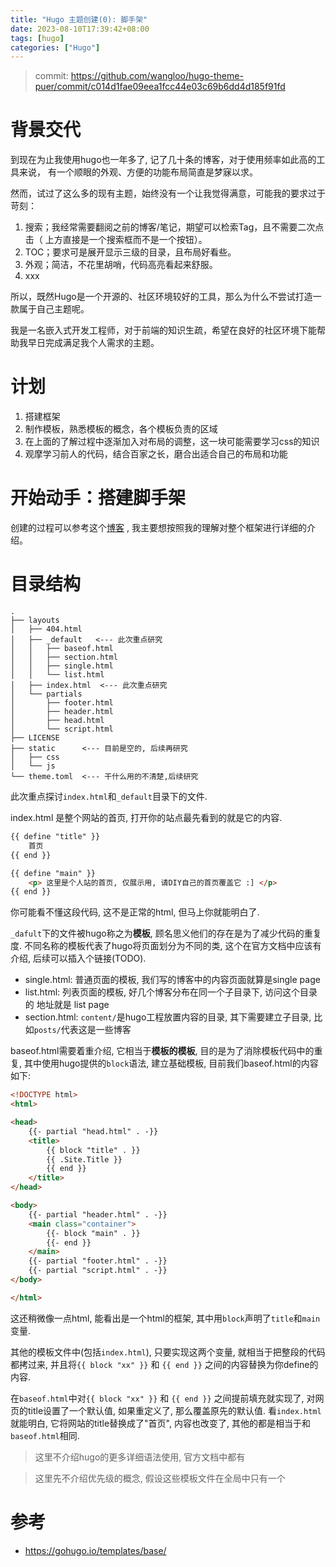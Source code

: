 ```yaml
---
title: "Hugo 主题创建(0): 脚手架"
date: 2023-08-10T17:39:42+08:00
tags: [hugo]
categories: ["Hugo"]
---
```

> commit: https://github.com/wangloo/hugo-theme-puer/commit/c014d1fae09eea1fcc44e03c69b6dd4d185f91fd


# 背景交代
到现在为止我使用hugo也一年多了, 记了几十条的博客，对于使用频率如此高的工具来说，
有一个顺眼的外观、方便的功能布局简直是梦寐以求。

然而，试过了这么多的现有主题，始终没有一个让我觉得满意，可能我的要求过于苛刻：
1. 搜索；我经常需要翻阅之前的博客/笔记，期望可以检索Tag，且不需要二次点击（
   上方直接是一个搜索框而不是一个按钮）。
2. TOC；要求可是展开显示三级的目录，且布局好看些。
3. 外观；简洁，不花里胡哨，代码高亮看起来舒服。
4. xxx

所以，既然Hugo是一个开源的、社区环境较好的工具，那么为什么不尝试打造一款属于自己主题呢。

我是一名嵌入式开发工程师，对于前端的知识生疏，希望在良好的社区环境下能帮助我早日完成满足我个人需求的主题。

# 计划

1. 搭建框架
2. 制作模板，熟悉模板的概念，各个模板负责的区域
3. 在上面的了解过程中逐渐加入对布局的调整，这一块可能需要学习css的知识
4. 观摩学习前人的代码，结合百家之长，磨合出适合自己的布局和功能

# 开始动手：搭建脚手架

创建的过程可以参考这个[博客](https://blog.gimo.me/posts/creating-a-hugo-theme/)
, 我主要想按照我的理解对整个框架进行详细的介绍。

# 目录结构
```
.
├── layouts
│   ├── 404.html
│   ├── _default   <--- 此次重点研究
│   │   ├── baseof.html 
│   │   ├── section.html
│   │   ├── single.html
│   │   └── list.html
│   ├── index.html  <--- 此次重点研究
│   └── partials 
│       ├── footer.html
│       ├── header.html
│       ├── head.html
│       └── script.html
├── LICENSE
├── static      <--- 目前是空的, 后续再研究
│   ├── css
│   └── js
└── theme.toml  <--- 干什么用的不清楚,后续研究
```

此次重点探讨`index.html`和`_default`目录下的文件.

index.html 是整个网站的首页, 打开你的站点最先看到的就是它的内容. 
```html
{{ define "title" }}
    首页
{{ end }}

{{ define "main" }}
    <p> 这里是个人站的首页, 仅展示用, 请DIY自己的首页覆盖它 :] </p>
{{ end }}

```
你可能看不懂这段代码, 这不是正常的html, 但马上你就能明白了.

`_dafult`下的文件被hugo称之为**模板**, 顾名思义他们的存在是为了减少代码的重复度.
不同名称的模板代表了hugo将页面划分为不同的类, 这个在官方文档中应该有介绍, 
后续可以插入个链接(TODO).
- single.html: 普通页面的模板, 我们写的博客中的内容页面就算是single page
- list.html: 列表页面的模板, 好几个博客分布在同一个子目录下, 访问这个目录的
  地址就是 list page
- section.html: `content/`是hugo工程放置内容的目录, 其下需要建立子目录,
  比如`posts/`代表这是一些博客

baseof.html需要着重介绍, 它相当于**模板的模板**, 目的是为了消除模板代码中的重复,
其中使用hugo提供的`block`语法, 建立基础模板, 目前我们baseof.html的内容如下:
```html
<!DOCTYPE html>
<html>

<head>
    {{- partial "head.html" . -}}
    <title>
        {{ block "title" . }}
        {{ .Site.Title }}
        {{ end }}
    </title>
</head>

<body>
    {{- partial "header.html" . -}}
    <main class="container">
        {{- block "main" . }} 
        {{- end }}
    </main>
    {{- partial "footer.html" . -}} 
    {{- partial "script.html" . -}}
</body>

</html>
```

这还稍微像一点html, 能看出是一个html的框架, 其中用`block`声明了`title`和`main`变量.


其他的模板文件中(包括`index.html`), 只要实现这两个变量, 就相当于把整段的代码都拷过来,
并且将`{{ block "xx" }}` 和 `{{ end }}` 之间的内容替换为你define的内容.


在`baseof.html`中对`{{ block "xx" }}` 和 `{{ end }}` 之间提前填充就实现了, 
对网页的title设置了一个默认值, 如果重定义了, 那么覆盖原先的默认值.
看`index.html`就能明白, 它将网站的title替换成了"首页", 内容也改变了, 其他的都是相当于和
`baseof.html`相同. 



> 这里不介绍hugo的更多详细语法使用, 官方文档中都有

> 这里先不介绍优先级的概念, 假设这些模板文件在全局中只有一个


# 参考

- https://gohugo.io/templates/base/